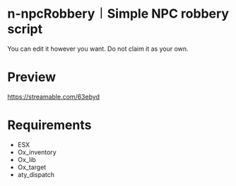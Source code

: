 # n-npcRobbery︱Simple NPC robbery script

You can edit it however you want. Do not claim it as your own.

# Preview
https://streamable.com/63ebyd

# Requirements
  - ESX
  - Ox_inventory
  - Ox_lib
  - Ox_target
  - aty_dispatch
